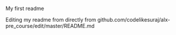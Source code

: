 My first readme

Editing my readme from directly from github.com/codelikesuraj/alx-pre_course/edit/master/README.md
